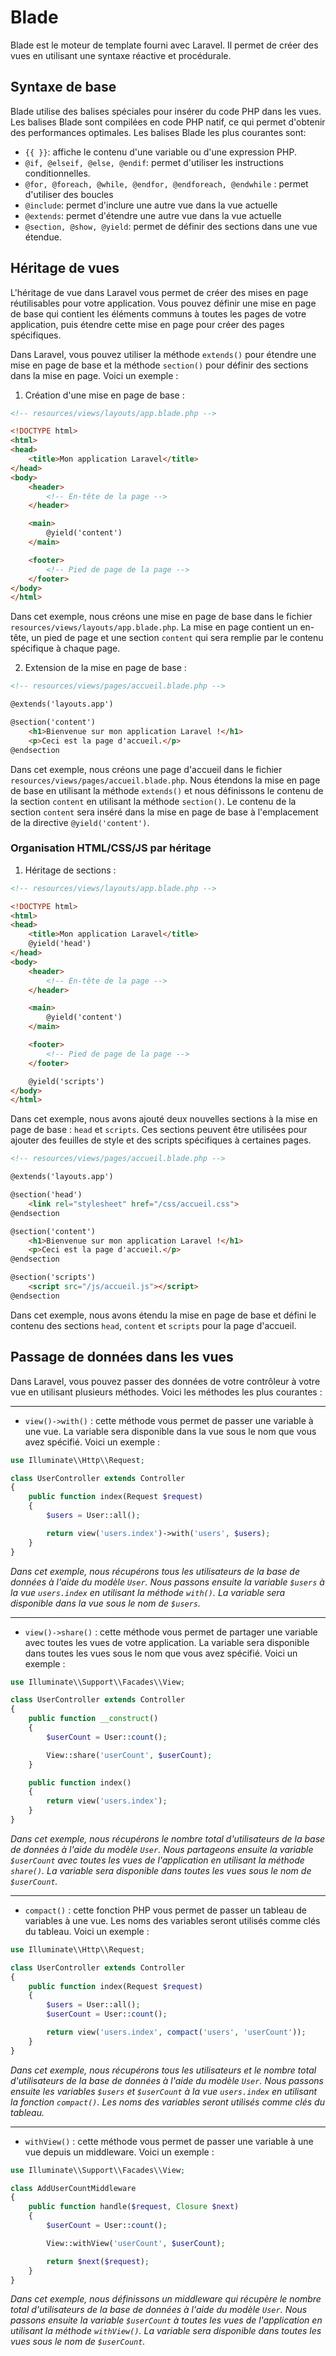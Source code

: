 # Blade

Blade est le moteur de template fourni avec Laravel. Il permet de créer des vues en utilisant une syntaxe réactive et procédurale.

## Syntaxe de base

Blade utilise des balises spéciales pour insérer du code PHP dans les vues. Les balises Blade sont compilées en code PHP natif, ce qui permet d'obtenir des performances optimales.
Les balises Blade les plus courantes sont:
- `{{ }}`: affiche le contenu d'une variable ou d'une expression PHP.
- `@if, @elseif, @else, @endif`: permet d'utiliser les instructions conditionnelles.
- `@for, @foreach, @while, @endfor, @endforeach, @endwhile` : permet d'utiliser des boucles
- `@include`: permet d'inclure une autre vue dans la vue actuelle
- `@extends`: permet d'étendre une autre vue dans la vue actuelle
- `@section, @show, @yield`: permet de définir des sections dans une vue étendue.

## Héritage de vues

L'héritage de vue dans Laravel vous permet de créer des mises en page réutilisables pour votre application. Vous pouvez définir une mise en page de base qui contient les éléments communs à toutes les pages de votre application, puis étendre cette mise en page pour créer des pages spécifiques.

Dans Laravel, vous pouvez utiliser la méthode `extends()` pour étendre une mise en page de base et la méthode `section()` pour définir des sections dans la mise en page. Voici un exemple :

1. Création d'une mise en page de base :

```html
<!-- resources/views/layouts/app.blade.php -->

<!DOCTYPE html>
<html>
<head>
    <title>Mon application Laravel</title>
</head>
<body>
    <header>
        <!-- En-tête de la page -->
    </header>

    <main>
        @yield('content')
    </main>

    <footer>
        <!-- Pied de page de la page -->
    </footer>
</body>
</html>

```

Dans cet exemple, nous créons une mise en page de base dans le fichier `resources/views/layouts/app.blade.php`. La mise en page contient un en-tête, un pied de page et une section `content` qui sera remplie par le contenu spécifique à chaque page.

2. Extension de la mise en page de base :

```html
<!-- resources/views/pages/accueil.blade.php -->

@extends('layouts.app')

@section('content')
    <h1>Bienvenue sur mon application Laravel !</h1>
    <p>Ceci est la page d'accueil.</p>
@endsection

```

Dans cet exemple, nous créons une page d'accueil dans le fichier `resources/views/pages/accueil.blade.php`. Nous étendons la mise en page de base en utilisant la méthode `extends()` et nous définissons le contenu de la section `content` en utilisant la méthode `section()`. Le contenu de la section `content` sera inséré dans la mise en page de base à l'emplacement de la directive `@yield('content')`.


### Organisation HTML/CSS/JS par héritage
1. Héritage de sections :

```html
<!-- resources/views/layouts/app.blade.php -->

<!DOCTYPE html>
<html>
<head>
    <title>Mon application Laravel</title>
    @yield('head')
</head>
<body>
    <header>
        <!-- En-tête de la page -->
    </header>

    <main>
        @yield('content')
    </main>

    <footer>
        <!-- Pied de page de la page -->
    </footer>

    @yield('scripts')
</body>
</html>

```

Dans cet exemple, nous avons ajouté deux nouvelles sections à la mise en page de base : `head` et `scripts`. Ces sections peuvent être utilisées pour ajouter des feuilles de style et des scripts spécifiques à certaines pages.

```html
<!-- resources/views/pages/accueil.blade.php -->

@extends('layouts.app')

@section('head')
    <link rel="stylesheet" href="/css/accueil.css">
@endsection

@section('content')
    <h1>Bienvenue sur mon application Laravel !</h1>
    <p>Ceci est la page d'accueil.</p>
@endsection

@section('scripts')
    <script src="/js/accueil.js"></script>
@endsection

```

Dans cet exemple, nous avons étendu la mise en page de base et défini le contenu des sections `head`, `content` et `scripts` pour la page d'accueil.

## Passage de données dans les vues

Dans Laravel, vous pouvez passer des données de votre contrôleur à votre vue en utilisant plusieurs méthodes. Voici les méthodes les plus courantes :

---
- `view()->with()` : cette méthode vous permet de passer une variable à une vue. La variable sera disponible dans la vue sous le nom que vous avez spécifié. Voici un exemple :

```php
use Illuminate\\Http\\Request;

class UserController extends Controller
{
    public function index(Request $request)
    {
        $users = User::all();

        return view('users.index')->with('users', $users);
    }
}
```
*Dans cet exemple, nous récupérons tous les utilisateurs de la base de données à l'aide du modèle `User`. Nous passons ensuite la variable `$users` à la vue `users.index` en utilisant la méthode `with()`. La variable sera disponible dans la vue sous le nom de `$users`.*

---
- `view()->share()` : cette méthode vous permet de partager une variable avec toutes les vues de votre application. La variable sera disponible dans toutes les vues sous le nom que vous avez spécifié. Voici un exemple :

```php
use Illuminate\\Support\\Facades\\View;

class UserController extends Controller
{
    public function __construct()
    {
        $userCount = User::count();

        View::share('userCount', $userCount);
    }

    public function index()
    {
        return view('users.index');
    }
}
```
*Dans cet exemple, nous récupérons le nombre total d'utilisateurs de la base de données à l'aide du modèle `User`. Nous partageons ensuite la variable `$userCount` avec toutes les vues de l'application en utilisant la méthode `share()`. La variable sera disponible dans toutes les vues sous le nom de `$userCount`.*

---
- `compact()` : cette fonction PHP vous permet de passer un tableau de variables à une vue. Les noms des variables seront utilisés comme clés du tableau. Voici un exemple :

```php
use Illuminate\\Http\\Request;

class UserController extends Controller
{
    public function index(Request $request)
    {
        $users = User::all();
        $userCount = User::count();

        return view('users.index', compact('users', 'userCount'));
    }
}
```
*Dans cet exemple, nous récupérons tous les utilisateurs et le nombre total d'utilisateurs de la base de données à l'aide du modèle `User`. Nous passons ensuite les variables `$users` et `$userCount` à la vue `users.index` en utilisant la fonction `compact()`. Les noms des variables seront utilisés comme clés du tableau.*

---
- `withView()` : cette méthode vous permet de passer une variable à une vue depuis un middleware. Voici un exemple :

```php
use Illuminate\\Support\\Facades\\View;

class AddUserCountMiddleware
{
    public function handle($request, Closure $next)
    {
        $userCount = User::count();

        View::withView('userCount', $userCount);

        return $next($request);
    }
}

```

*Dans cet exemple, nous définissons un middleware qui récupère le nombre total d'utilisateurs de la base de données à l'aide du modèle `User`. Nous passons ensuite la variable `$userCount` à toutes les vues de l'application en utilisant la méthode `withView()`. La variable sera disponible dans toutes les vues sous le nom de `$userCount`.*
